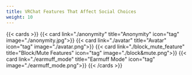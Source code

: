 ```yaml
---
title: VRChat Features That Affect Social Choices
weight: 10
---
```


{{< cards >}}
  {{< card link="./anonymity" title="Anonymity" icon="tag" image="./anonymity.jpg">}}
  {{< card link="./avatar" title="Avatar" icon="tag" image="./avatar.png">}}
  {{< card link="./block_mute_feature" title="Block/Mute Features" icon="tag" image="./block&mute.png">}}
  {{< card link="./earmuff_mode" title="Earmuff Mode" icon="tag" image="./earmuff_mode.png">}}
{{< /cards >}}
